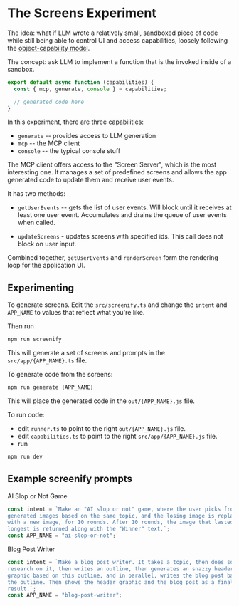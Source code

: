 # The Screens Experiment

The idea: what if LLM wrote a relatively small, sandboxed piece of code while
still being able to control UI and access capabilities, loosely following the
[object-capability model](https://en.wikipedia.org/wiki/Object-capability_model).

The concept: ask LLM to implement a function that is the invoked inside of a
sandbox.

```js
export default async function (capabilities) {
  const { mcp, generate, console } = capabilities;

  // generated code here
}
```

In this experiment, there are three capabilities:

- `generate` -- provides access to LLM generation
- `mcp` -- the MCP client
- `console` -- the typical console stuff

The MCP client offers access to the "Screen Server", which is the most
interesting one. It manages a set of predefined screens and allows the app
generated code to update them and receive user events.

It has two methods:

- `getUserEvents` -- gets the list of user events. Will block until it receives
  at least one user event. Accumulates and drains the queue of user events when
  called.

- `updateScreens` - updates screens with specified ids. This call does not block
  on user input.

Combined together, `getUserEvents` and `renderScreen` form the rendering loop
for the application UI.

## Experimenting

To generate screens. Edit the `src/screenify.ts` and change the `intent` and
`APP_NAME` to values that reflect what you're like.

Then run

```sh
npm run screenify
```

This will generate a set of screens and prompts in the `src/app/{APP_NAME}.ts`
file.

To generate code from the screens:

```sh
npm run generate {APP_NAME}
```

This will place the generated code in the `out/{APP_NAME}.js` file.

To run code:

- edit `runner.ts` to point to the right `out/{APP_NAME}.js` file.
- edit `capabilities.ts` to point to the right `src/app/{APP_NAME}.js` file.
- run

```sh
npm run dev
```

## Example screenify prompts

AI Slop or Not Game

```ts
const intent = `Make an "AI slop or not" game, where the user picks from two 
generated images based on the same topic, and the losing image is replaced 
with a new image, for 10 rounds. After 10 rounds, the image that lasted the 
longest is returned along with the "Winner" text.`;
const APP_NAME = "ai-slop-or-not";
```

Blog Post Writer

```ts
const intent = `Make a blog post writer. It takes a topic, then does some
research on it, then writes an outline, then generates an snazzy header
graphic based on this outline, and in parallel, writes the blog post based on
the outline. Then shows the header graphic and the blog post as a final
result.`;
const APP_NAME = "blog-post-writer";
```
